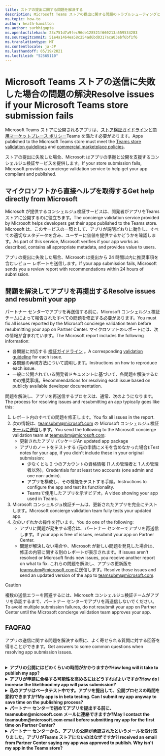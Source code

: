 ```yaml
---
title: ストアの提出に関する問題を解決する
description: Microsoft Teams ストアの提出に関する問題のトラブルシューティングと修正方法を理解する。
ms.topic: how-to
author: heath-hamilton
ms.author: surbhigupta
ms.openlocfilehash: 23c751d7a9fec96de128521f660213a559534283
ms.sourcegitcommit: 51e4a1464ea58c254ad6bd0317aca03ebf6bf1f6
ms.translationtype: MT
ms.contentlocale: ja-JP
ms.lasthandoff: 05/19/2021
ms.locfileid: "52565110"
---
```

# <a name="resolve-issues-if-your-microsoft-teams-store-submission-fails"></a><span data-ttu-id="579a9-103">Microsoft Teams ストアの送信に失敗した場合の問題の解決</span><span class="sxs-lookup"><span data-stu-id="579a9-103">Resolve issues if your Microsoft Teams store submission fails</span></span>

<span data-ttu-id="579a9-104">Microsoft Teams ストアに公開されるアプリは、[ストア検証ガイドライン](~/concepts/deploy-and-publish/appsource/prepare/teams-store-validation-guidelines.md)と[商用マーケットプレース ポリシー](/legal/marketplace/certification-policies)Teams を満たす必要があります。</span><span class="sxs-lookup"><span data-stu-id="579a9-104">Apps published to the Microsoft Teams store must meet the [Teams store validation guidelines](~/concepts/deploy-and-publish/appsource/prepare/teams-store-validation-guidelines.md) and [commercial marketplace policies](/legal/marketplace/certification-policies).</span></span>

<span data-ttu-id="579a9-105">ストアの提出に失敗した場合、Microsoft はアプリの準拠と公開を支援するコンシェルジュ検証サービスを提供します。</span><span class="sxs-lookup"><span data-stu-id="579a9-105">If your store submission fails, Microsoft provides a concierge validation service to help get your app compliant and published.</span></span>

## <a name="get-help-directly-from-microsoft"></a><span data-ttu-id="579a9-106">マイクロソフトから直接ヘルプを取得する</span><span class="sxs-lookup"><span data-stu-id="579a9-106">Get help directly from Microsoft</span></span>

<span data-ttu-id="579a9-107">Microsoft が提供するコンシェルジュ検証サービスは、開発者がアプリをTeams ストアに公開するのに役立ちます。</span><span class="sxs-lookup"><span data-stu-id="579a9-107">The concierge validation service provided by Microsoft helps developers get their apps published to the Teams store.</span></span> <span data-ttu-id="579a9-108">Microsoft は、このサービスの一環として、アプリが説明どおりに動作し、すべての適切なメタデータを含み、ユーザーに価値を提供するかどうかを確認します。</span><span class="sxs-lookup"><span data-stu-id="579a9-108">As part of this service, Microsoft verifies if your app works as described, contains all appropriate metadata, and provides value to users.</span></span>

<span data-ttu-id="579a9-109">アプリの提出に失敗した場合、Microsoft は提出から 24 時間以内に推奨事項を含むレビュー レポートを送信します。</span><span class="sxs-lookup"><span data-stu-id="579a9-109">If your app submission fails, Microsoft sends you a review report with recommendations within 24 hours of submission.</span></span>

## <a name="resolve-issues-and-resubmit-your-app"></a><span data-ttu-id="579a9-110">問題を解決してアプリを再提出する</span><span class="sxs-lookup"><span data-stu-id="579a9-110">Resolve issues and resubmit your app</span></span>

<span data-ttu-id="579a9-111">パートナー センターでアプリを再送信する前に、Microsoft コンシェルジュ検証チームによって報告されたすべての問題を修正する必要があります。</span><span class="sxs-lookup"><span data-stu-id="579a9-111">You must fix all issues reported by the Microsoft concierge validation team before resubmitting your app on Partner Center.</span></span> <span data-ttu-id="579a9-112">マイクロソフトのレポートには、次の情報が含まれています。</span><span class="sxs-lookup"><span data-stu-id="579a9-112">The Microsoft report includes the following information:</span></span>

* <span data-ttu-id="579a9-113">各問題に対応する [検証ガイドライン](~/concepts/deploy-and-publish/appsource/prepare/teams-store-validation-guidelines.md) 。</span><span class="sxs-lookup"><span data-stu-id="579a9-113">A corresponding [validation guideline](~/concepts/deploy-and-publish/appsource/prepare/teams-store-validation-guidelines.md) for each issue.</span></span>
* <span data-ttu-id="579a9-114">各問題の再現方法について説明します。</span><span class="sxs-lookup"><span data-stu-id="579a9-114">Instructions on how to reproduce each issue.</span></span>
* <span data-ttu-id="579a9-115">一般に公開されている開発者ドキュメントに基づいて、各問題を解決するための推奨事項。</span><span class="sxs-lookup"><span data-stu-id="579a9-115">Recommendations for resolving each issue based on publicly available developer documentation.</span></span>

<span data-ttu-id="579a9-116">問題を解決し、アプリを再送信するプロセスは、通常、次のようになります。</span><span class="sxs-lookup"><span data-stu-id="579a9-116">The process for resolving issues and resubmitting an app typically goes like this:</span></span>

1. <span data-ttu-id="579a9-117">レポート内のすべての問題を修正します。</span><span class="sxs-lookup"><span data-stu-id="579a9-117">You fix all issues in the report.</span></span>
1. <span data-ttu-id="579a9-118">次の情報は、teamsubm@microsoft.com の Microsoft コンシェルジュ検証 <a href="mailto:teamsubm@microsoft.com">チームに送信</a>します。</span><span class="sxs-lookup"><span data-stu-id="579a9-118">You send the following to the Microsoft concierge validation team at <a href="mailto:teamsubm@microsoft.com">teamsubm@microsoft.com</a>:</span></span>
   * <span data-ttu-id="579a9-119">更新されたアプリ パッケージ</span><span class="sxs-lookup"><span data-stu-id="579a9-119">An updated app package</span></span>
   * <span data-ttu-id="579a9-120">アプリのノートをテストする (元の申請にメモを含めなかった場合):</span><span class="sxs-lookup"><span data-stu-id="579a9-120">Test notes for your app, if you didn't include these in your original submission:</span></span>
      * <span data-ttu-id="579a9-121">少なくとも 2 つのアカウントの資格情報 (1 人の管理者と 1 人の管理者以外)。</span><span class="sxs-lookup"><span data-stu-id="579a9-121">Credentials for at least two accounts (one admin and one non-admin).</span></span>
      * <span data-ttu-id="579a9-122">アプリを構成し、その機能をテストする手順。</span><span class="sxs-lookup"><span data-stu-id="579a9-122">Instructions to configure the app and test its functionality.</span></span>
      * <span data-ttu-id="579a9-123">Teamsで使用したアプリを示すビデオ。</span><span class="sxs-lookup"><span data-stu-id="579a9-123">A video showing your app used in Teams.</span></span>
1. <span data-ttu-id="579a9-124">Microsoft コンシェルジュ検証チームは、更新されたアプリを完全にテストします。</span><span class="sxs-lookup"><span data-stu-id="579a9-124">Microsoft concierge validation team fully tests your updated app.</span></span>
1. <span data-ttu-id="579a9-125">次のいずれかの操作を行います。</span><span class="sxs-lookup"><span data-stu-id="579a9-125">You do one of the following:</span></span>
   * <span data-ttu-id="579a9-126">アプリに問題が発生する場合は、パートナー センターでアプリを再送信します。</span><span class="sxs-lookup"><span data-stu-id="579a9-126">If your app is free of issues, resubmit your app on Partner Center.</span></span>
   * <span data-ttu-id="579a9-127">問題が解決しない場合や、Microsoft が新しい問題を発見した場合は、修正の内容に関する別のレポートが表示されます。</span><span class="sxs-lookup"><span data-stu-id="579a9-127">If issues aren't resolved or Microsoft finds new issues, you receive another report on what to fix.</span></span> <span data-ttu-id="579a9-128">これらの問題を解決し、アプリの更新版を <a href="mailto:teamsubm@microsoft.com">teamsubm@microsoft.com</a>に送信します。</span><span class="sxs-lookup"><span data-stu-id="579a9-128">Resolve those issues and send an updated version of the app to <a href="mailto:teamsubm@microsoft.com">teamsubm@microsoft.com</a>.</span></span>

> [!CAUTION]
> <span data-ttu-id="579a9-129">複数の送信エラーを回避するには、Microsoft コンシェルジュ検証チームがアプリを承認するまで、パートナー センターでアプリを再送信しないでください。</span><span class="sxs-lookup"><span data-stu-id="579a9-129">To avoid multiple submission failures, do not resubmit your app on Partner Center until the Microsoft concierge validation team approves your app.</span></span>

## <a name="faq"></a><span data-ttu-id="579a9-130">FAQ</span><span class="sxs-lookup"><span data-stu-id="579a9-130">FAQ</span></span>

<span data-ttu-id="579a9-131">アプリの送信に関する問題を解決する際に、よく寄せられる質問に対する回答を得ることができます。</span><span class="sxs-lookup"><span data-stu-id="579a9-131">Get answers to some common questions when resolving app submission issues.</span></span>

<br>

<details>

<summary><span data-ttu-id="579a9-132"><b>アプリの公開にはどのくらいの時間がかかりますか?</b></span><span class="sxs-lookup"><span data-stu-id="579a9-132"><b>How long will it take to publish my app?</b></span></span></summary>

<span data-ttu-id="579a9-133">ストアの提出に問題がない場合、アプリは 1 ~ 2 営業日以内に公開されます。</span><span class="sxs-lookup"><span data-stu-id="579a9-133">If your store submission has no issues, your app will publish within 1-2 business days.</span></span> <span data-ttu-id="579a9-134">アプリが失敗した場合、Microsoft のチームが問題を解決するための推奨事項を提供します。</span><span class="sxs-lookup"><span data-stu-id="579a9-134">If your app fails, a team from Microsoft provides you with recommendations to fix the issues.</span></span> <span data-ttu-id="579a9-135">これらの修正を行い、更新されたアプリをそのチームに再送信すると、アプリを公開する準備ができているか、さらに作業が必要な場合は、24 時間以内に通知されます。</span><span class="sxs-lookup"><span data-stu-id="579a9-135">Once you make those fixes and resend an updated app to that team, you will be notified in 24 hours if your app is ready to publish or still needs more work.</span></span>

<br>

</details>

<details>

<summary><span data-ttu-id="579a9-136"><b>アプリが申請に合格する可能性を高めるにはどうすればよいですか?</b></span><span class="sxs-lookup"><span data-stu-id="579a9-136"><b>How do I increase the likelihood my app will pass submission?</b></span></span></summary>

<span data-ttu-id="579a9-137">次の操作を行うと、送信が成功する可能性があります。</span><span class="sxs-lookup"><span data-stu-id="579a9-137">Doing the following can lead to a successful submission:</span></span>

1. <span data-ttu-id="579a9-138">[Teams設計ガイドライン](~/concepts/design/design-teams-app-overview.md)に基づいてアプリを開発する 。</span><span class="sxs-lookup"><span data-stu-id="579a9-138">Develop your app based on the [Teams design guidelines](~/concepts/design/design-teams-app-overview.md).</span></span>
1. <span data-ttu-id="579a9-139">アプリが[Teamsストア検証ガイドラインと](~/concepts/deploy-and-publish/appsource/prepare/teams-store-validation-guidelines.md) [Microsoft 商用市場認定ポリシー](/legal/marketplace/certification-policies)に準拠していることを確認します。</span><span class="sxs-lookup"><span data-stu-id="579a9-139">Make sure your app adheres to the [Teams store validation guidelines](~/concepts/deploy-and-publish/appsource/prepare/teams-store-validation-guidelines.md) and [Microsoft commercial marketplace certification policies](/legal/marketplace/certification-policies).</span></span>
1. <span data-ttu-id="579a9-140">[アプリの検証ツールを使用してアプリ パッケージをテストMicrosoft Teams。](https://dev.teams.microsoft.com/appvalidation.html)</span><span class="sxs-lookup"><span data-stu-id="579a9-140">Test your app package with the [Microsoft Teams app validation tool](https://dev.teams.microsoft.com/appvalidation.html).</span></span>
1. <span data-ttu-id="579a9-141">[Teams ストアの提出を準備する](~/concepts/deploy-and-publish/appsource/prepare/submission-checklist.md):</span><span class="sxs-lookup"><span data-stu-id="579a9-141">[Prepare your Teams store submission](~/concepts/deploy-and-publish/appsource/prepare/submission-checklist.md).</span></span>

<br>

</details>

<details>

<summary><span data-ttu-id="579a9-142"><b>私のアプリはベータテスト中です。アプリを提出して、公開プロセスの時間を節約できますか?</b></span><span class="sxs-lookup"><span data-stu-id="579a9-142"><b>My app is in beta testing. Can I submit my app anyway to save time on the publishing process?</b></span></span></summary>

<span data-ttu-id="579a9-143">いいえ。</span><span class="sxs-lookup"><span data-stu-id="579a9-143">No.</span></span> <span data-ttu-id="579a9-144">マイクロソフトは、運用可能なアプリのみを検証します。</span><span class="sxs-lookup"><span data-stu-id="579a9-144">Microsoft only validates production-ready apps.</span></span>

<br>

</details>

<details>

<summary><span data-ttu-id="579a9-145"><b>パートナー センターで初めてアプリを提出する前に、teamsubm@microsoft.com メールに連絡できますか?</b></span><span class="sxs-lookup"><span data-stu-id="579a9-145"><b>May I contact the teamsubm@microsoft.com email before submitting my app for the first time on Partner Center?</b></span></span></summary>

<span data-ttu-id="579a9-146">いいえ。</span><span class="sxs-lookup"><span data-stu-id="579a9-146">No.</span></span> <span data-ttu-id="579a9-147">マイクロソフトでは、パートナー センターで初めてアプリを提出するまで、アプリの検証を開始しません。</span><span class="sxs-lookup"><span data-stu-id="579a9-147">Microsoft doesn't start validating your app until you submit your app for the first time on Partner Center.</span></span>

<br>

</details>

<details>

<summary><span data-ttu-id="579a9-148"><b>パートナー センターから、アプリの公開が承認されたというメールを受け取りました。アプリがTeams ストアにないのはなぜですか?</b></span><span class="sxs-lookup"><span data-stu-id="579a9-148"><b>I received an email from Partner Center saying my app was approved to publish. Why isn't my app in the Teams store?</b></span></span></summary>

<span data-ttu-id="579a9-149">アプリが承認されると、通常、アプリの機能に応じて 1 ~ 2 営業日かかります。</span><span class="sxs-lookup"><span data-stu-id="579a9-149">Once your app is approved, publishing usually takes 1-2 business days depending on the app's capabilities.</span></span><span data-ttu-id="579a9-150">アプリが 2 営業日を過ぎるとアプリが公開されていない場合は <a href="mailto:teamsubm@microsoft.com">、teamsubm@microsoft.com</a>に連絡してください。</span><span class="sxs-lookup"><span data-stu-id="579a9-150"> If your app hasn't published after two business days, contact <a href="mailto:teamsubm@microsoft.com">teamsubm@microsoft.com</a>.</span></span>

<br>

</details>
